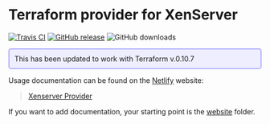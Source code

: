 # Terraform provider for XenServer

[![Travis CI](https://img.shields.io/travis/terra-farm/terraform-provider-xenserver/master.svg)](https://travis-ci.org/terra-farm/terraform-provider-xenserver)
[![GitHub release](https://img.shields.io/github/release/ringods/terraform-provider-xenserver.svg)](https://github.com/terra-farm/terraform-provider-xenserver/releases)
![GitHub downloads](https://img.shields.io/github/downloads/terra-farm/terraform-provider-xenserver/total.svg)

<div style="border: 2px solid #AAF; padding:10px; border-radius:5px; background-color: #EEF ">
This has been updated to work with Terraform v.0.10.7
</div>

Usage documentation can be found on the [Netlify](https://www.netlify.com) website:

> [Xenserver Provider](https://terraform-provider-xenserver.netlify.com)

If you want to add documentation, your starting point is the [website](website/) folder.
